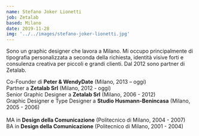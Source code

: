 ```yaml
---
name: Stefano Joker Lionetti
job: Zetalab
based: Milano
date: 2019-11-28
img: '../../images/stefano-joker-lionetti.jpg'
---
```


Sono un graphic designer che lavora a Milano. Mi occupo principalmente di tipografia personalizzata a seconda della richiesta, identità visive forti e consulenza creativa per piccoli e grandi clienti. Dal 2012 sono partner di Zetalab.

Co-Founder di **Peter & WendyDate** (Milano, 2013 – oggi)  
Partner a **Zetalab Srl** (Milano, 2012 - oggi)  
Senior Graphic Designer a **Zetalab Srl** (Milano, 2006 - 2012)  
Graphic Designer e Type Designer a **Studio Husmann-Benincasa** (Milano, 2005 - 2006)<br><br>
MA in **Design della Comunicazione** (Politecnico di Milano, 2004 - 2007)  
BA in **Design della Comunicazione** (Politecnico di Milano, 2001 - 2004)
